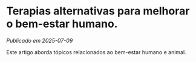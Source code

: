 # Terapias alternativas para melhorar o bem-estar humano.

*Publicado em 2025-07-09*

Este artigo aborda tópicos relacionados ao bem-estar humano e animal.
